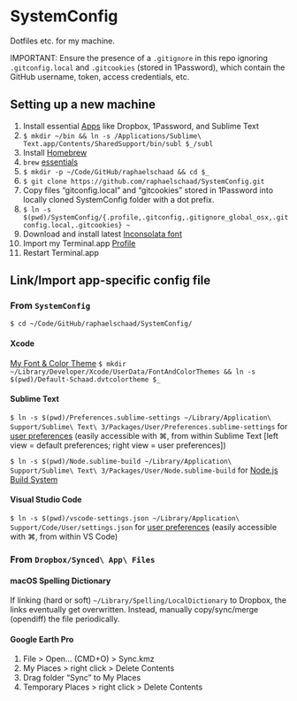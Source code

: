 # SystemConfig

Dotfiles etc. for my machine.

IMPORTANT: Ensure the presence of a `.gitignore` in this repo ignoring `.gitconfig.local` and `.gitcookies` (stored in 1Password), which contain the GitHub username, token, access credentials, etc.

## Setting up a new machine
1. Install essential [Apps](./apps.md) like Dropbox, 1Password, and Sublime Text
2. `$ mkdir ~/bin && ln -s /Applications/Sublime\ Text.app/Contents/SharedSupport/bin/subl $_/subl`
3. Install [Homebrew](http://brew.sh)
4. `brew` [essentials](./brew.md)
5. `$ mkdir -p ~/Code/GitHub/raphaelschaad && cd $_`
6. `$ git clone https://github.com/raphaelschaad/SystemConfig.git`
7. Copy files “gitconfig.local” and “gitcookies” stored in 1Password into locally cloned SystemConfig folder with a dot prefix.
8. `$ ln -s $(pwd)/SystemConfig/{.profile,.gitconfig,.gitignore_global_osx,.gitconfig.local,.gitcookies} ~`
9. Download and install latest [Inconsolata font](http://www.levien.com/type/myfonts/inconsolata.html)
10. Import my Terminal.app [Profile](./Novel-Schaad.terminal)
11. Restart Terminal.app

## Link/Import app-specific config file
### From `SystemConfig`
`$ cd ~/Code/GitHub/raphaelschaad/SystemConfig/`

#### Xcode
[My Font & Color Theme](./Default-Schaad.dvtcolortheme)
`$ mkdir ~/Library/Developer/Xcode/UserData/FontAndColorThemes && ln -s $(pwd)/Default-Schaad.dvtcolortheme $_`

#### Sublime Text
`$ ln -s $(pwd)/Preferences.sublime-settings ~/Library/Application\ Support/Sublime\ Text\ 3/Packages/User/Preferences.sublime-settings` for [user preferences](./Preferences.sublime-settings) (easily accessible with ⌘, from within Sublime Text [left view = default preferences; right view = user preferences])

`$ ln -s $(pwd)/Node.sublime-build ~/Library/Application\ Support/Sublime\ Text\ 3/Packages/User/Node.sublime-build` for [Node.js Build System](./Node.sublime-build)

#### Visual Studio Code
`$ ln -s $(pwd)/vscode-settings.json ~/Library/Application\ Support/Code/User/settings.json` for [user preferences](./vscode-settings.json) (easily accessible with ⌘, from within VS Code)

### From `Dropbox/Synced\ App\ Files`
#### macOS Spelling Dictionary
If linking (hard or soft) `~/Library/Spelling/LocalDictionary` to Dropbox, the links eventually get overwritten. Instead, manually copy/sync/merge (opendiff) the file periodically.

#### Google Earth Pro
1. File > Open… (CMD+O) > Sync.kmz
2. My Places > right click > Delete Contents
3. Drag folder “Sync” to My Places
4. Temporary Places > right click > Delete Contents
